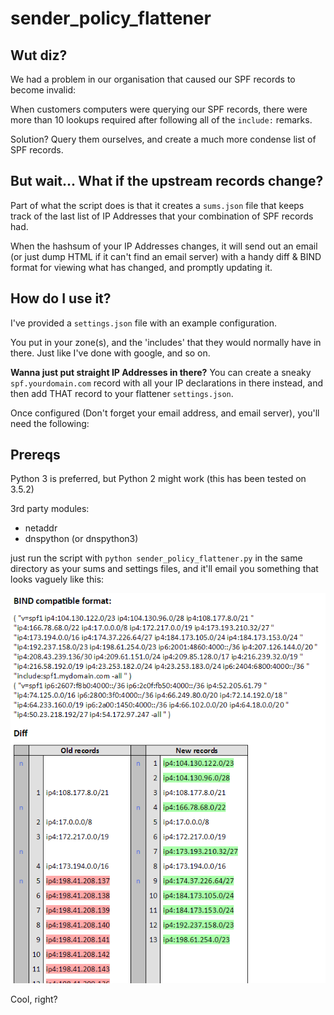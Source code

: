 sender_policy_flattener
=======================

Wut diz?
--------

We had a problem in our organisation that caused our SPF records to become invalid:

When customers computers were querying our SPF records, there were more than 10 lookups required after following all of the `include:` remarks.

Solution? Query them ourselves, and create a much more condense list of SPF records.

But wait... What if the upstream records change?
------------------------------------------------

Part of what the script does is that it creates a `sums.json` file that keeps track of the last list of IP Addresses that your combination of SPF records had.

When the hashsum of your IP Addresses changes, it will send out an email (or just dump HTML if it can't find an email server) with a handy diff & BIND format for viewing what has changed, and promptly updating it.

How do I use it?
----------------

I've provided a `settings.json` file with an example configuration.

You put in your zone(s), and the 'includes' that they would normally have in there. Just like I've done with google, and so on.

**Wanna just put straight IP Addresses in there?** You can create a sneaky `spf.yourdomain.com` record with all your IP declarations in there instead, and then add THAT record to your flattener `settings.json`.

Once configured (Don't forget your email address, and email server), you'll need the following:

Prereqs
-------

Python 3 is preferred, but Python 2 might work (this has been tested on 3.5.2)

3rd party modules:

* netaddr
* dnspython (or dnspython3)

just run the script with `python sender_policy_flattener.py` in the same directory as your sums and settings files, and it'll email you something that looks vaguely like this:

![Example screenshot](example/example.png)

Cool, right?
